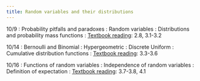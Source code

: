 ```yaml
---
title: Random variables and their distributions
---
```


10/9
: Probability pitfalls and paradoxes
: Random variables
: Distributions and probability mass functions
: [Textbook reading](https://drive.google.com/file/d/1VmkAAGOYCTORq1wxSQqy255qLJjTNvBI/view?usp=sharing): 2.8, 3.1-3.2

10/14
: Bernoulli and Binomial
: Hypergeometric
: Discrete Uniform
: Cumulative distribution functions
: [Textbook reading](https://drive.google.com/file/d/1VmkAAGOYCTORq1wxSQqy255qLJjTNvBI/view?usp=sharing): 3.3-3.6

10/16
: Functions of random variables
: Independence of random variables
: Definition of expectation
: [Textbook reading](https://drive.google.com/file/d/1VmkAAGOYCTORq1wxSQqy255qLJjTNvBI/view?usp=sharing): 3.7-3.8, 4.1
